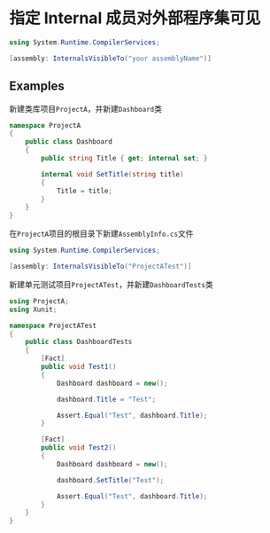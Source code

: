 # 指定 Internal 成员对外部程序集可见

```c#
using System.Runtime.CompilerServices;

[assembly: InternalsVisibleTo("your assemblyName")]
```

## Examples

新建类库项目`ProjectA`，并新建`Dashboard`类

```c#
namespace ProjectA
{
    public class Dashboard
    {
        public string Title { get; internal set; }

        internal void SetTitle(string title)
        {
            Title = title;
        }
    }
}
```

在`ProjectA`项目的根目录下新建`AssemblyInfo.cs`文件

```c#
using System.Runtime.CompilerServices;

[assembly: InternalsVisibleTo("ProjectATest")]
```

新建单元测试项目`ProjectATest`，并新建`DashboardTests`类

```c#
using ProjectA;
using Xunit;

namespace ProjectATest
{
    public class DashboardTests
    {
        [Fact]
        public void Test1()
        {
            Dashboard dashboard = new();

            dashboard.Title = "Test";

            Assert.Equal("Test", dashboard.Title);
        }

        [Fact]
        public void Test2()
        {
            Dashboard dashboard = new();

            dashboard.SetTitle("Test");

            Assert.Equal("Test", dashboard.Title);
        }
    }
}
```
